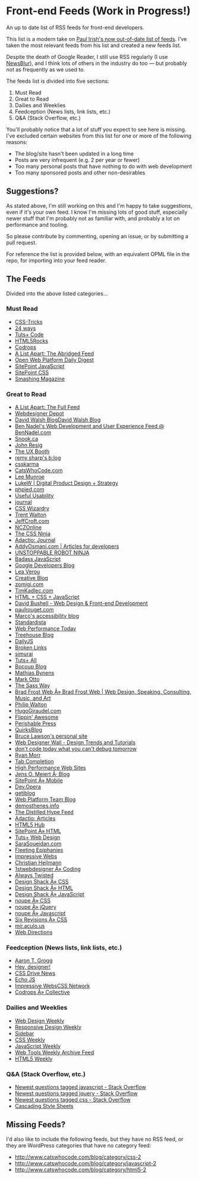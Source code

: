 # Front-end Feeds (Work in Progress!)

An up to date list of RSS feeds for front-end developers.

This list is a modern take on [Paul Irish's now out-of-date list of feeds](http://www.paulirish.com/2011/web-browser-frontend-and-standards-feeds-to-follow/). I've taken the most relevant feeds from his list and created a new feeds list.

Despite the death of Google Reader, I still use RSS regularly (I use [NewsBlur](http://newsblur.com)), and I think lots of others in the industry do too &mdash; but probably not as frequently as we used to.

The feeds list is divided into five sections:

1. Must Read
2. Great to Read
3. Dailies and Weeklies
4. Feedception (News lists, link lists, etc.)
5. Q&A (Stack Overflow, etc.)

You'll probably notice that a lot of stuff you expect to see here is missing. I've excluded certain websites from this list for one or more of the following reasons:

* The blog/site hasn't been updated in a long time
* Posts are very infrequent (e.g. 2 per year or fewer)
* Too many personal posts that have nothing to do with web development
* Too many sponsored posts and other non-desirables

## Suggestions?
As stated above, I'm still working on this and I'm happy to take suggestions, even if it's your own feed. I know I'm missing lots of good stuff, especially newer stuff that I'm probably not as familiar with, and probably a lot on performance and tooling.

So please contribute by commenting, opening an issue, or by submitting a pull request.

For reference the list is provided below, with an equivalent OPML file in the repo, for importing into your feed reader.

## The Feeds

Divided into the above listed categories...

### Must Read

<ul>
<li><a href="http://feeds.feedburner.com/CssTricks">CSS-Tricks</a></li>
<li><a href="http://feeds.feedburner.com/24ways">24 ways</a></li>
<li><a href="http://code.tutsplus.com/posts.atom">Tuts+ Code</a></li>
<li><a href="http://feeds.feedburner.com/html5rocks">HTML5Rocks</a></li>
<li><a href="http://tympanus.net/codrops/feed">Codrops</a></li>
<li><a href="http://feeds.feedburner.com/alistapart/abridged">A List Apart: The Abridged Feed</a></li>
<li><a href="http://feeds.feedburner.com/OpenWebPlatformDailyDigest">Open Web Platform Daily Digest</a></li>
<li><a href="http://www.sitepoint.com/javascript/feed">SitePoint JavaScript</a></li>
<li><a href="http://www.sitepoint.com/css/feed">SitePoint CSS</a></li>
<li><a href="http://www.smashingmagazine.com/feed">Smashing Magazine</a></li>
</ul>

### Great to Read

<ul>
<li><a href="http://feeds.feedburner.com/alistapart/main">A List Apart: The Full Feed</a></li>
<li><a href="http://feeds.feedburner.com/webdesignerdepot">Webdesigner Depot</a></li>
<li><a href="http://davidwalsh.name/feed">David Walsh BlogDavid Walsh Blog</a></li>
<li><a href="http://www.bennadel.com/index.cfm?event=blog.rss">Ben Nadel's Web Development and User Experience Feed @ BenNadel.com</a></li>
<li><a href="http://snook.ca/posts/index.rss">Snook.ca</a></li>
<li><a href="http://feeds.feedburner.com/JohnResig">John Resig</a></li>
<li><a href="http://feeds.feedburner.com/uxbooth">The UX Booth</a></li>
<li><a href="http://feeds.feedburner.com/remysharp">remy sharp's b:log</a></li>
<li><a href="http://www.csskarma.com/blog/feed">csskarma</a></li>
<li><a href="http://feeds.feedburner.com/Catswhocode">CatsWhoCode.com</a></li>
<li><a href="http://feeds.feedburner.com/LeeMunroeBlog">Lee Munroe</a></li>
<li><a href="http://feeds.feedburner.com/FunctioningForm">LukeW | Digital Product Design + Strategy</a></li>
<li><a href="http://www.phpied.com/feed">phpied.com</a></li>
<li><a href="http://feeds.feedburner.com/UsefulUsability">Useful Usability</a></li>
<li><a href="http://www.markboulton.co.uk/journal/feed">journal</a></li>
<li><a href="http://feeds.feedburner.com/csswizardrycom">CSS Wizardry</a></li>
<li><a href="http://trentwalton.com/feed">Trent Walton</a></li>
<li><a href="http://jeffcroft.com/feeds/latest-items">JeffCroft.com</a></li>
<li><a href="http://feeds.feedburner.com/nczonline">NCZOnline</a></li>
<li><a href="http://feeds.feedburner.com/TheCSSNinja">The CSS Ninja</a></li>
<li><a href="http://adactio.com/journal/rss">Adactio: Journal</a></li>
<li><a href="http://addyosmani.com/blog/feed">AddyOsmani.com | Articles for developers</a></li>
<li><a href="http://feeds.feedburner.com/urn-rss20">UNSTOPPABLE ROBOT NINJA</a></li>
<li><a href="http://rss.badassjs.com">Badass JavaScript</a></li>
<li><a href="http://googledevelopers.blogspot.com/feeds/posts/default?alt=rss">Google Developers Blog</a></li>
<li><a href="http://feeds.feedburner.com/leaverou">Lea Verou</a></li>
<li><a href="http://www.creativebloq.com/feed">Creative Bloq</a></li>
<li><a href="http://zomigi.com/feed">zomigi.com</a></li>
<li><a href="http://timkadlec.com/atom.xml">TimKadlec.com</a></li>
<li><a href="http://feeds.feedburner.com/HtmlCssJavascript">HTML + CSS + JavaScript</a></li>
<li><a href="http://dbushell.com/feed">David Bushell - Web Design & Front-end Development</a></li>
<li><a href="http://paulrouget.com/index.xml">paulrouget.com</a></li>
<li><a href="http://www.marcozehe.de/feed">Marco's accessibility blog</a></li>
<li><a href="http://www.standardista.com/feed">Standardista</a></li>
<li><a href="http://www.webperformancetoday.com/feed">Web Performance Today</a></li>
<li><a href="http://blog.teamtreehouse.com/feed">Treehouse Blog</a></li>
<li><a href="http://feeds.feedburner.com/dailyjs">DailyJS</a></li>
<li><a href="http://www.broken-links.com/feed">Broken Links</a></li>
<li><a href="http://simurai.com/rss">simurai</a></li>
<li><a href="http://tutorials.tutsplus.com/posts.atom">Tuts+ All</a></li>
<li><a href="http://feeds.feedburner.com/bocoup">Bocoup Blog</a></li>
<li><a href="http://mathiasbynens.be/notes.rss">Mathias Bynens</a></li>
<li><a href="http://feeds.feedburner.com/mdo">Mark Otto</a></li>
<li><a href="http://feeds.feedburner.com/thesassway">The Sass Way</a></li>
<li><a href="http://feeds.feedburner.com/brad-frosts-blog">Brad Frost Web Â» Brad Frost Web | Web Design, Speaking, Consulting, Music, and Art</a></li>
<li><a href="http://feeds.feedburner.com/philipwalton">Philip Walton</a></li>
<li><a href="http://hugogiraudel.com/feeds/feed.xml">HugoGiraudel.com</a></li>
<li><a href="http://feeds.feedburner.com/FlippinAwesome">Flippin' Awesome</a></li>
<li><a href="http://feeds.feedburner.com/perishablepress">Perishable Press</a></li>
<li><a href="http://www.quirksmode.org/blog/index.xml">QuirksBlog</a></li>
<li><a href="http://www.brucelawson.co.uk/feed">Bruce Lawson's personal site</a></li>
<li><a href="http://webdesignerwall.com/feed">Web Designer Wall - Design Trends and Tutorials</a></li>
<li><a href="http://ariya.ofilabs.com/feed">don't code today what you can't debug tomorrow</a></li>
<li><a href="http://ryanmorr.com/feed">Ryan Morr</a></li>
<li><a href="http://www.xanthir.com/blog/atom">Tab Completion</a></li>
<li><a href="http://www.stevesouders.com/blog/feed">High Performance Web Sites</a></li>
<li><a href="http://meiert.com/en/feed">Jens O. Meiert Â· Blog</a></li>
<li><a href="http://www.sitepoint.com/mobile/feed">SitePoint Â» Mobile</a></li>
<li><a href="http://dev.opera.com/feed">Dev.Opera</a></li>
<li><a href="http://blog.getify.com/feed">getiblog</a></li>
<li><a href="http://blogs.adobe.com/webplatform/feed">Web Platform Team Blog</a></li>
<li><a href="http://demosthenes.info/feed.php">demosthenes.info</a></li>
<li><a href="http://distilledhype.net/feed">The Distilled Hype Feed</a></li>
<li><a href="http://adactio.com/articles/rss">Adactio: Articles</a></li>
<li><a href="http://html5hub.com/feed">HTML5 Hub</a></li>
<li><a href="http://www.sitepoint.com/html/feed">SitePoint Â» HTML</a></li>
<li><a href="http://webdesign.tutsplus.com/posts.atom">Tuts+ Web Design</a></li>
<li><a href="http://feeds.feedburner.com/sarasoueidan">SaraSoueidan.com</a></li>
<li><a href="http://blog.w3conversions.com/feed">Fleeting Epiphanies</a></li>
<li><a href="http://www.impressivewebs.com/feed">Impressive Webs</a></li>
<li><a href="http://christianheilmann.com/feed">Christian Heilmann</a></li>
<li><a href="http://www.1stwebdesigner.com/category/css/feed">1stwebdesigner Â» Coding</a></li>
<li><a href="http://alwaystwisted.com/rss.php">Always Twisted</a></li>
<li><a href="http://designshack.net/category/articles/css/feed">Design Shack Â» CSS</a></li>
<li><a href="http://designshack.net/category/articles/html/feed">Design Shack Â» HTML</a></li>
<li><a href="http://designshack.net/category/articles/javascript/feed">Design Shack Â» JavaScript</a></li>
<li><a href="http://www.noupe.com/category/css/feed">noupe Â» CSS</a></li>
<li><a href="http://www.noupe.com/category/jquery/feed">noupe Â» jQuery</a></li>
<li><a href="http://www.noupe.com/category/javascript/feed">noupe Â» Javascript</a></li>
<li><a href="http://sixrevisions.com/category/css/feed">Six Revisions Â» CSS</a></li>
<li><a href="http://mir.aculo.us/feed">mir.aculo.us</a></li>
<li><a href="http://www.webdirections.org/feed">Web Directions</a></li>
</ul>

### Feedception (News lists, link lists, etc.)

<ul>
<li><a href="http://aarontgrogg.com/feed">Aaron T. Grogg</a></li>
<li><a href="http://feedpress.me/heydesigner">Hey, designer!</a></li>
<li><a href="http://www.cssdrive.com/index.php/news/rss_2.0">CSS Drive News</a></li>
<li><a href="http://www.echojs.com/rss">Echo JS</a></li>
<li><a href="http://feeds.feedburner.com/CSSNetwork">Impressive WebsCSS Network</a></li>
<li><a href="http://tympanus.net/codrops/collective/feed">Codrops Â» Collective</a></li>
</ul>

### Dailies and Weeklies

<ul>
<li><a href="http://web-design-weekly.com/feed">Web Design Weekly</a></li>
<li><a href="http://responsivedesignweekly.com/feed">Responsive Design Weekly</a></li>
<li><a href="http://sidebar.io/feed.xml">Sidebar</a></li>
<li><a href="http://feeds.feedburner.com/CSS-Weekly">CSS Weekly</a></li>
<li><a href="http://javascriptweekly.com/rss/161kj581">JavaScript Weekly</a></li>
<li><a href="http://us5.campaign-archive.com/feed?u=ea228d7061e8bbfa8639666ad&id=104d6bcc2d">Web Tools Weekly Archive Feed</a></li>
<li><a href="http://html5weekly.com/rss/1e4m5lnd">HTML5 Weekly</a></li>
</ul>

### Q&A (Stack Overflow, etc.)

<ul>
<li><a href="http://stackoverflow.com/feeds/tag?tagnames=javascript&sort=newest">Newest questions tagged javascript - Stack Overflow</a></li>
<li><a href="http://stackoverflow.com/feeds/tag?tagnames=jquery&sort=newest">Newest questions tagged jquery - Stack Overflow</a></li>
<li><a href="http://stackoverflow.com/feeds/tag?tagnames=css&sort=newest">Newest questions tagged css - Stack Overflow</a></li>
<li><a href="http://www.reddit.com/r/css.rss">Cascading Style Sheets</a></li>
</ul>

## Missing Feeds?

I'd also like to include the following feeds, but they have no RSS feed, or they are WordPress categories that have no category feed:

<ul>
    <li><a href=
    "http://www.catswhocode.com/blog/category/css-2">http://www.catswhocode.com/blog/category/css-2</a></li>
    <li><a href=
    "http://www.catswhocode.com/blog/category/javascript-2">http://www.catswhocode.com/blog/category/javascript-2</a></li>
    <li><a href=
    "http://www.catswhocode.com/blog/category/html5-2">http://www.catswhocode.com/blog/category/html5-2</a></li>
</ul>

